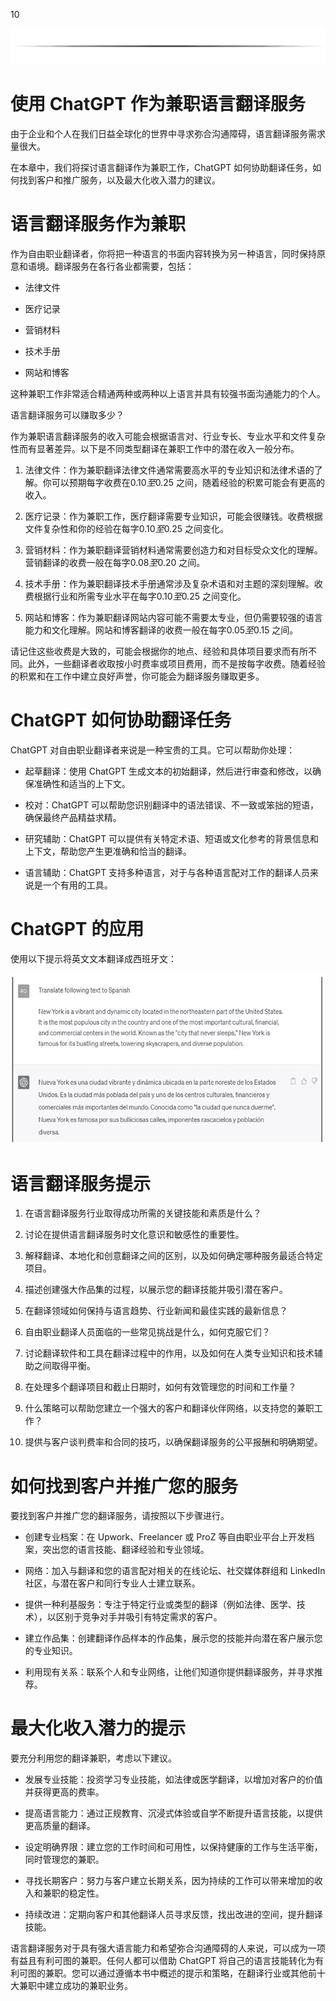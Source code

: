 10

![](img/image_rsrc20K.jpg)

# 使用 ChatGPT 作为兼职语言翻译服务

由于企业和个人在我们日益全球化的世界中寻求弥合沟通障碍，语言翻译服务需求量很大。

在本章中，我们将探讨语言翻译作为兼职工作，ChatGPT 如何协助翻译任务，如何找到客户和推广服务，以及最大化收入潜力的建议。

# 语言翻译服务作为兼职

作为自由职业翻译者，你将把一种语言的书面内容转换为另一种语言，同时保持原意和语境。翻译服务在各行各业都需要，包括：

+   法律文件

+   医疗记录

+   营销材料

+   技术手册

+   网站和博客

这种兼职工作非常适合精通两种或两种以上语言并具有较强书面沟通能力的个人。

语言翻译服务可以赚取多少？

作为兼职语言翻译服务的收入可能会根据语言对、行业专长、专业水平和文件复杂性而有显著差异。以下是不同类型翻译在兼职工作中的潜在收入一般分布。

1.  法律文件：作为兼职翻译法律文件通常需要高水平的专业知识和法律术语的了解。你可以预期每字收费在$0.10 至$0.25 之间，随着经验的积累可能会有更高的收入。

1.  医疗记录：作为兼职工作，医疗翻译需要专业知识，可能会很赚钱。收费根据文件复杂性和你的经验在每字$0.10 至$0.25 之间变化。

1.  营销材料：作为兼职翻译营销材料通常需要创造力和对目标受众文化的理解。营销翻译的收费一般在每字$0.08 至$0.20 之间。

1.  技术手册：作为兼职翻译技术手册通常涉及复杂术语和对主题的深刻理解。收费根据行业和所需专业水平在每字$0.10 至$0.25 之间变化。

1.  网站和博客：作为兼职翻译网站内容可能不需要太专业，但仍需要较强的语言能力和文化理解。网站和博客翻译的收费一般在每字$0.05 至$0.15 之间。

请记住这些收费是大致的，可能会根据你的地点、经验和具体项目要求而有所不同。此外，一些翻译者收取按小时费率或项目费用，而不是按每字收费。随着经验的积累和在工作中建立良好声誉，你可能会为翻译服务赚取更多。

# ChatGPT 如何协助翻译任务

ChatGPT 对自由职业翻译者来说是一种宝贵的工具。它可以帮助你处理：

+   起草翻译：使用 ChatGPT 生成文本的初始翻译，然后进行审查和修改，以确保准确性和适当的上下文。

+   校对：ChatGPT 可以帮助您识别翻译中的语法错误、不一致或笨拙的短语，确保最终产品精益求精。

+   研究辅助：ChatGPT 可以提供有关特定术语、短语或文化参考的背景信息和上下文，帮助您产生更准确和恰当的翻译。

+   语言辅助：ChatGPT 支持多种语言，对于与各种语言配对工作的翻译人员来说是一个有用的工具。

# ChatGPT 的应用

使用以下提示将英文文本翻译成西班牙文：

![](img/image_rsrc215.jpg)

# 语言翻译服务提示

1.  在语言翻译服务行业取得成功所需的关键技能和素质是什么？

1.  讨论在提供语言翻译服务时文化意识和敏感性的重要性。

1.  解释翻译、本地化和创意翻译之间的区别，以及如何确定哪种服务最适合特定项目。

1.  描述创建强大作品集的过程，以展示您的翻译技能并吸引潜在客户。

1.  在翻译领域如何保持与语言趋势、行业新闻和最佳实践的最新信息？

1.  自由职业翻译人员面临的一些常见挑战是什么，如何克服它们？

1.  讨论翻译软件和工具在翻译过程中的作用，以及如何在人类专业知识和技术辅助之间取得平衡。

1.  在处理多个翻译项目和截止日期时，如何有效管理您的时间和工作量？

1.  什么策略可以帮助您建立一个强大的客户和翻译伙伴网络，以支持您的兼职工作？

1.  提供与客户谈判费率和合同的技巧，以确保翻译服务的公平报酬和明确期望。

# 如何找到客户并推广您的服务

要找到客户并推广您的翻译服务，请按照以下步骤进行。

+   创建专业档案：在 Upwork、Freelancer 或 ProZ 等自由职业平台上开发档案，突出您的语言技能、翻译经验和专业领域。

+   网络：加入与翻译和您的语言配对相关的在线论坛、社交媒体群组和 LinkedIn 社区，与潜在客户和同行专业人士建立联系。

+   提供一种利基服务：专注于特定行业或类型的翻译（例如法律、医学、技术），以区别于竞争对手并吸引有特定需求的客户。

+   建立作品集：创建翻译作品样本的作品集，展示您的技能并向潜在客户展示您的专业知识。

+   利用现有关系：联系个人和专业网络，让他们知道你提供翻译服务，并寻求推荐。

# 最大化收入潜力的提示

要充分利用您的翻译兼职，考虑以下建议。

+   发展专业技能：投资学习专业技能，如法律或医学翻译，以增加对客户的价值并获得更高的费率。

+   提高语言能力：通过正规教育、沉浸式体验或自学不断提升语言技能，以提供更高质量的翻译。

+   设定明确界限：建立您的工作时间和可用性，以保持健康的工作与生活平衡，同时管理您的兼职。

+   寻找长期客户：努力与客户建立长期关系，因为持续的工作可以带来增加的收入和兼职的稳定性。

+   持续改进：定期向客户和其他翻译人员寻求反馈，找出改进的空间，提升翻译技能。

语言翻译服务对于具有强大语言能力和希望弥合沟通障碍的人来说，可以成为一项有益且有利可图的兼职。任何人都可以借助 ChatGPT 将自己的语言技能转化为有利可图的兼职。您可以通过遵循本书中概述的提示和策略，在翻译行业或其他前十大兼职中建立成功的兼职业务。
